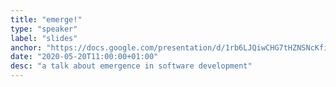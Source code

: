 ```yaml
---
title: "emerge!"
type: "speaker"
label: "slides"
anchor: "https://docs.google.com/presentation/d/1rb6LJQiwCHG7tHZNSNcKfilyaEYBkJmrpb3YTqGoU8c/edit?usp=sharing"
date: "2020-05-20T11:00:00+01:00"
desc: "a talk about emergence in software development"
---
```

